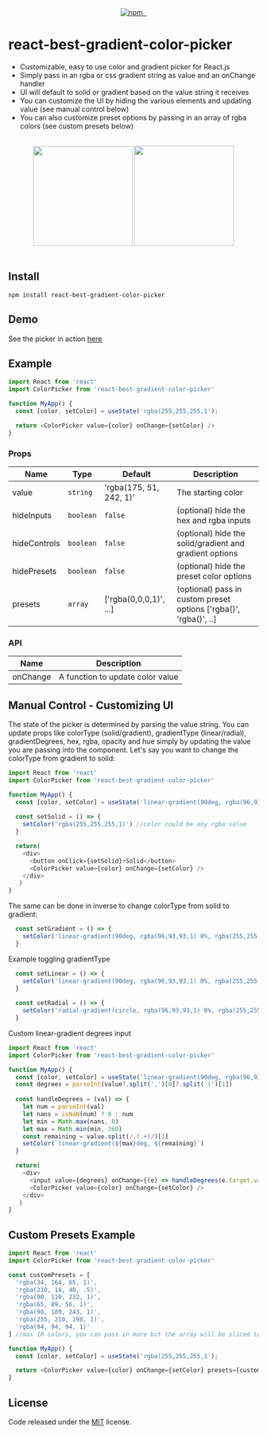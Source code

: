 <div align="center">
  <a href="https://www.npmjs.com/package/react-best-gradient-color-picker">
    <img alt="npm" src="https://badgen.net/npm/v/react-best-gradient-color-picker?color=2c139f" />
  </a>
  <a href="https://www.npmjs.com/package/react-best-gradient-color-picker">
    <img alt="" src="https://badgen.net/npm/dt/react-best-gradient-color-picker?color=2c139f" />
  </a>
  <a href="https://bundlephobia.com/result?p=react-best-gradient-color-picker">
    <img alt="" src="https://badgen.net/bundlephobia/min/react-best-gradient-color-picker?color=2c139f" />
  </a>
</div>

# react-best-gradient-color-picker
- Customizable, easy to use color and gradient picker for React.js
- Simply pass in an rgba or css gradient string as value and an onChange handler 
- UI will default to solid or gradient based on the value string it receives 
- You can customize the UI by hiding the various elements and updating value (see manual control below)
- You can also customize preset options by passing in an array of rgba colors (see custom presets below)

<br />
<div align="center">
  <img alt="" src="https://i.ibb.co/J553FGJ/demo.png" width="200px"/>
  <img alt="" src="https://i.ibb.co/ZdzKxCw/demo2.png" width="201px"/>
</div>
<br />

## Install
`npm install react-best-gradient-color-picker`

## Demo
See the picker in action [here](https://gradient-package-demo.web.app/)

## Example 
```js
import React from 'react'
import ColorPicker from 'react-best-gradient-color-picker'

function MyApp() {
  const [color, setColor] = useState('rgba(255,255,255,1');

  return <ColorPicker value={color} onChange={setColor} />
}
```

### Props

| Name             | Type         | Default                 | Description                                                      |
| ---------------- | ------------ | ----------------------- | ---------------------------------------------------------------- |
| value            | `string`     | 'rgba(175, 51, 242, 1)' | The starting color                                               |
| hideInputs       | `boolean`    | `false`                 | (optional) hide the hex and rgba inputs                          |
| hideControls     | `boolean`    | `false`                 | (optional) hide the solid/gradient and gradient options          |
| hidePresets      | `boolean`    | `false`                 | (optional) hide the preset color options                         |
| presets          | `array`      | ['rgba(0,0,0,1)', ...]  | (optional) pass in custom preset options ['rgba()', 'rgba()', ..]|

### API

| Name             | Description                                                      |
| ---------------- | ---------------------------------------------------------------- |
| onChange         | A function to update color value                                 |

## Manual Control - Customizing UI

The state of the picker is determined by parsing the value string. You can update props like colorType (solid/gradient), gradientType (linear/radial), gradientDegrees, hex, rgba, opacity and hue simply by updating the value you are passing into the component. Let's say you want to change the colorType from gradient to solid: 

```js
import React from 'react'
import ColorPicker from 'react-best-gradient-color-picker'

function MyApp() {
  const [color, setColor] = useState('linear-gradient(90deg, rgba(96,93,93,1) 0%, rgba(255,255,255,1) 100%)');
  
  const setSolid = () => {
    setColor('rgba(255,255,255,1)') //color could be any rgba value
  }

  return(
    <div>
      <button onClick={setSolid}>Solid</button>
      <ColorPicker value={color} onChange={setColor} />
    </div>
   )
}
```
The same can be done in inverse to change colorType from solid to gradient:

```js  
  const setGradient = () => {
    setColor('linear-gradient(90deg, rgba(96,93,93,1) 0%, rgba(255,255,255,1) 100%)')
  }
```

Example toggling gradientType 

```js  
  const setLinear = () => {
    setColor('linear-gradient(90deg, rgba(96,93,93,1) 0%, rgba(255,255,255,1) 100%)')
  }
  
  const setRadial = () => {
    setColor('radial-gradient(circle, rgba(96,93,93,1) 0%, rgba(255,255,255,1) 100%)')
  }
```

Custom linear-gradient degrees input 

```js
import React from 'react'
import ColorPicker from 'react-best-gradient-color-picker'

function MyApp() {
  const [color, setColor] = useState('linear-gradient(90deg, rgba(96,93,93,1) 0%, rgba(255,255,255,1) 100%)');
  const degrees = parseInt(value?.split(',')[0]?.split('(')[1])
  
  const handleDegrees = (val) => {
    let num = parseInt(val)
    let nans = isNaN(num) ? 0 : num
    let min = Math.max(nans, 0)
    let max = Math.min(min, 360)
    const remaining = value.split(/,(.+)/)[1]
    setColor(`linear-gradient(${max}deg, ${remaining}`)
  }

  return(
    <div>
      <input value={degrees} onChange={(e) => handleDegrees(e.target.value)} />
      <ColorPicker value={color} onChange={setColor} />
    </div>
   )
}
```

## Custom Presets Example 
```js
import React from 'react'
import ColorPicker from 'react-best-gradient-color-picker'

const customPresets = [
  'rgba(34, 164, 65, 1)',
  'rgba(210, 18, 40, .5)',
  'rgba(90, 110, 232, 1)',
  'rgba(65, 89, 56, 1)',
  'rgba(98, 189, 243, 1)',
  'rgba(255, 210, 198, 1)',
  'rgba(94, 94, 94, 1)'
] //max 18 colors, you can pass in more but the array will be sliced to the first 18

function MyApp() {
  const [color, setColor] = useState('rgba(255,255,255,1');

  return <ColorPicker value={color} onChange={setColor} presets={customPresets} />
}
```


## License

Code released under the [MIT](https://github.com/hxf31891/react-best-gradient-color-picker/blob/main/LICENSE) license.
